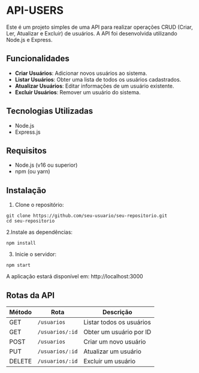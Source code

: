 # API-USERS

Este é um projeto simples de uma API para realizar operações CRUD (Criar, Ler, Atualizar e Excluir) de usuários. A API foi desenvolvida utilizando Node.js e Express.

## Funcionalidades
- **Criar Usuários**: Adicionar novos usuários ao sistema.
- **Listar Usuários**: Obter uma lista de todos os usuários cadastrados.
- **Atualizar Usuários**: Editar informações de um usuário existente.
- **Excluir Usuários**: Remover um usuário do sistema.

## Tecnologias Utilizadas
- Node.js
- Express.js

## Requisitos
- Node.js (v16 ou superior)
- npm (ou yarn)

## Instalação
1. Clone o repositório:

```
git clone https://github.com/seu-usuario/seu-repositorio.git
cd seu-repositorio
```

2.Instale as dependências:

```
npm install
```

3. Inicie o servidor:

```
npm start
```

A aplicação estará disponível em: http://localhost:3000

## Rotas da API

| Método | Rota           | Descrição                |
|--------|----------------|--------------------------|
| GET    | `/usuarios`       | Listar todos os usuários |
| GET    | `/usuarios/:id`   | Obter um usuário por ID  |
| POST   | `/usuarios`       | Criar um novo usuário    |
| PUT    | `/usuarios/:id`   | Atualizar um usuário     |
| DELETE | `/usuarios/:id`   | Excluir um usuário       |
